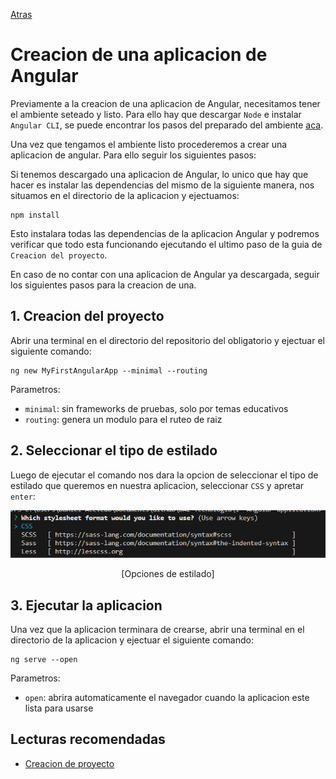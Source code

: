 [Atras](https://github.com/daniel18acevedo/DA2-Tecnologia/tree/angular)

# Creacion de una aplicacion de Angular

Previamente a la creacion de una aplicacion de Angular, necesitamos tener el ambiente seteado y listo. Para ello hay que descargar `Node` e instalar `Angular CLI`, se puede encontrar los pasos del preparado del ambiente [aca](https://github.com/daniel18acevedo/DA2-Tecnologia/blob/angular/angular-setup.md).

Una vez que tengamos el ambiente listo procederemos a crear una aplicacion de angular. Para ello seguir los siguientes pasos:

Si tenemos descargado una aplicacion de Angular, lo unico que hay que hacer es instalar las dependencias del mismo de la siguiente manera, nos situamos en el directorio de la aplicacion y ejectuamos:

```CMD
npm install
```

Esto instalara todas las dependencias de la aplicacion Angular y podremos verificar que todo esta funcionando ejecutando el ultimo paso de la guia de `Creacion del proyecto`.

En caso de no contar con una aplicacion de Angular ya descargada, seguir los siguientes pasos para la creacion de una.

## 1. Creacion del proyecto

Abrir una terminal en el directorio del repositorio del obligatorio y ejectuar el siguiente comando:

```CMD
ng new MyFirstAngularApp --minimal --routing
```

Parametros:

- `minimal`: sin frameworks de pruebas, solo por temas educativos
- `routing`: genera un modulo para el ruteo de raiz

## 2. Seleccionar el tipo de estilado

Luego de ejecutar el comando nos dara la opcion de seleccionar el tipo de estilado que queremos en nuestra aplicacion, seleccionar `CSS` y apretar `enter`:

<p align="center">
<img src="./images/image.png">
</p>
<p align="center">
[Opciones de estilado]
</p>

## 3. Ejecutar la aplicacion

Una vez que la aplicacion terminara de crearse, abrir una terminal en el directorio de la aplicacion y ejectuar el siguiente comando:

```CMD
ng serve --open
```

Parametros:

- `open`: abrira automaticamente el navegador cuando la aplicacion este lista para usarse

## Lecturas recomendadas

- [Creacion de proyecto](https://v17.angular.io/tutorial/first-app/first-app-lesson-01)
